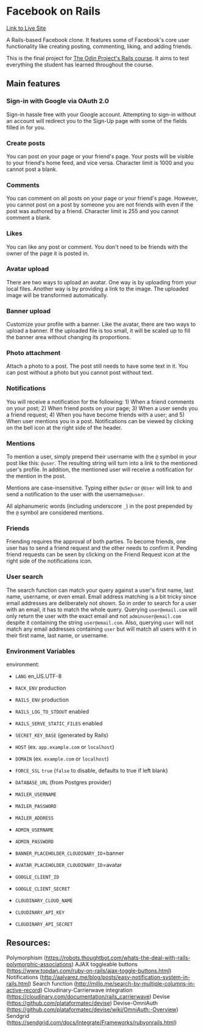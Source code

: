 # Facebook on Rails
[Link to Live Site](https://facebook-on-rails.onrender.com)

A Rails-based Facebook clone. It features some of Facebook's core user functionality like creating posting, commenting, liking, and adding friends.

This is the final project for [The Odin Project's Rails course](https://www.theodinproject.com/courses/ruby-on-rails/lessons/final-project). It aims to test everything the student has learned throughout the course.

## Main features
### Sign-in with Google via OAuth 2.0
Sign-in hassle free with your Google account. Attempting to sign-in without an account will redirect you to the Sign-Up page with some of the fields filled in for you.

### Create posts
You can post on your page or your friend's page. Your posts will be visible to your friend's home feed, and vice versa. Character limit is 1000 and you cannot post a blank.

### Comments
You can comment on all posts on your page or your friend's page. However, you cannot post on a post by someone you are not friends with even if the post was authored by a friend. Character limit is 255 and you cannot comment a blank.

### Likes
You can like any post or comment. You don't need to be friends with the owner of the page it is posted in.

### Avatar upload
There are two ways to upload an avatar. One way is by uploading from your local files. Another way is by providing a link to the image. The uploaded image will be transformed automatically.

### Banner upload
Customize your profile with a banner. Like the avatar, there are two ways to upload a banner. If the uploaded file is too small, it will be scaled up to fill the banner area without changing its proportions.

### Photo attachment
Attach a photo to a post. The post still needs to have some text in it. You can post without a photo but you cannot post without text.

### Notifications
You will receive a notification for the following: 1) When a friend comments on your post; 2) When friend posts on your page; 3) When a user sends you a friend request; 4) When you have become friends with a user; and 5) When user mentions you in a post. Notifications can be viewed by clicking on the bell icon at the right side of the header.

### Mentions
To mention a user, simply prepend their username with the ``@`` symbol  in your post like this: ``@user``. The resulting string will turn into a link to the mentioned user's profile. In addition, the mentioned user will receive a notification for the mention in the post.

Mentions are case-insensitive. Typing either ``@uSer`` or ``@User`` will link to and send a notification to the user with the username``@user``.

All alphanumeric words (including underscore ``_``) in the post prepended by the ``@`` symbol are considered mentions.

### Friends
Friending requires the approval of both parties. To become friends, one user has to send a friend request and the other needs to confirm it. Pending friend requests can be seen by clicking on the Friend Request icon at the right side of the notifications icon.

### User search
The search function can match your query against a user's first name, last name, username, or even email. Email address matching is a bit tricky since email addresses are deliberately not shown. So in order to search for a user with an email, it has to match the whole query. Querying ``user@email.com`` will only return the user with the exact email and not ``adminuser@email.com`` despite it containing the string ``user@email.com``. Also,  querying ``user`` will not match any email addresses containing ``user`` but will match all users with it in their first name, last name, or username.

### Environment Variables
environment:
- `LANG` en_US.UTF-8
- `RACK_ENV` production
- `RAILS_ENV` production
- `RAILS_LOG_TO_STDOUT` enabled
- `RAILS_SERVE_STATIC_FILES` enabled
- `SECRET_KEY_BASE` (generated by Rails)
- `HOST` (ex. `app.example.com` or `localhost`)
- `DOMAIN` (ex. `example.com` or `localhost`)
- `FORCE_SSL` `true` (`false` to disable, defaults to true if left blank)
- `DATABASE_URL` (from Postgres provider)

- `MAILER_USERNAME`
- `MAILER_PASSWORD`
- `MAILER_ADDRESS`

- `ADMIN_USERNAME`
- `ADMIN_PASSWORD`

- `BANNER_PLACEHOLDER_CLOUDINARY_ID`=banner
- `AVATAR_PLACEHOLDER_CLOUDINARY_ID`=avatar

- `GOOGLE_CLIENT_ID`
- `GOOGLE_CLIENT_SECRET`
- `CLOUDINARY_CLOUD_NAME`
- `CLOUDINARY_API_KEY`
- `CLOUDINARY_API_SECRET`

## Resources:
Polymorphism (https://robots.thoughtbot.com/whats-the-deal-with-rails-polymorphic-associations)
AJAX toggleable buttons (https://www.topdan.com/ruby-on-rails/ajax-toggle-buttons.html)
Notifications (http://aalvarez.me/blog/posts/easy-notification-system-in-rails.html)
Search function (http://millo.me/search-by-multiple-columns-in-active-record)
Cloudinary-Carrierwave integration (https://cloudinary.com/documentation/rails_carrierwave)
Devise (https://github.com/plataformatec/devise)
Devise-OmniAuth (https://github.com/plataformatec/devise/wiki/OmniAuth:-Overview)
Sendgrid (https://sendgrid.com/docs/Integrate/Frameworks/rubyonrails.html)

